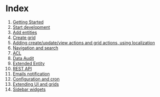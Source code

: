 Index
=====

1. [Getting Started](01-getting-started.md)
2. [Start development](02-start-development-new-bundle.md)
3. [Add entities](03-add-entities.md)
4. [Create grid](04-create-grid.md)
5. [Adding create/update/view actions and grid actions, using localization](05-adding-create-update-view-actions.md)
6. [Navigation and search](06-navigation-and-search.md)
7. [ACL](07-acl.md)
8. [Data Audit](08-dataaudit.md)
9. [Extended Entity](09-extended-entity.md)
10. [REST API](10-restapi.md)
11. [Emails notification](11-emails.md)
12. [Configuration and cron](12-configuration-and-cron.md)
13. [Extending UI and grids](13-extending-ui-and-grids.md)
14. [Sidebar widgets](14-sidebar-widgets.md)
